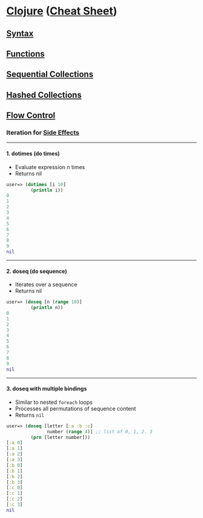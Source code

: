 # <a href="./README.md">Clojure</a> (<a href="https://clojure.org/api/cheatsheet">Cheat Sheet</a>)

## <a href="./Syntax.md">Syntax</a>

## <a href="./Functions.md">Functions</a>

## <a href="./Sequential_Collections.md">Sequential Collections</a>

## <a href="./Hashed_Collections.md">Hashed Collections</a>

## <a href="./Flow_Control.md">Flow Control</a>

### Iteration for <a href="https://www.braveclojure.com/functional-programming/">Side Effects</a>

<hr>

#### 1. dotimes (do times)

- Evaluate expression <i>n</i> times
- Returns nil

```Clojure
user=> (dotimes [i 10]
         (println i))
0
1
2
3
4
5
6
7
8
9
nil
```

<hr>

#### 2. doseq (do sequence)

- Iterates over a sequence
- Returns nil

```Clojure
user=> (doseq [n (range 10)]
         (println n))
0
1
2
3
4
5
6
7
8
9
nil
```

<hr>

#### 3. doseq with multiple bindings

- Similar to nested ```foreach``` loops
- Processes all permutations of sequence content
- Returns ```nil```

```Clojure
user=> (doseq [letter [:a :b :c]
               number (range 4)] ;; list of 0, 1, 2. 3
         (prn [letter number]))
[:a 0]
[:a 1]
[:a 2]
[:a 3]
[:b 0]
[:b 1]
[:b 2]
[:b 3]
[:c 0]
[:c 1]
[:c 2]
[:c 3]
nil
```
